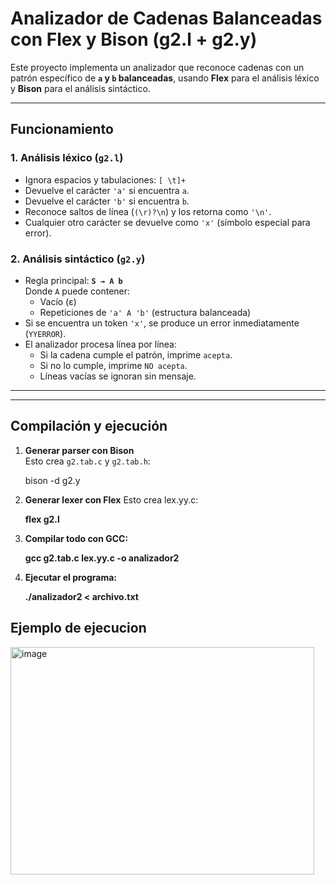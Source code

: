 
# Analizador de Cadenas Balanceadas con Flex y Bison (g2.l + g2.y)

Este proyecto implementa un analizador que reconoce cadenas con un patrón específico de **`a` y `b` balanceadas**, usando **Flex** para el análisis léxico y **Bison** para el análisis sintáctico.

---

## Funcionamiento

### 1. Análisis léxico (`g2.l`)
- Ignora espacios y tabulaciones: `[ \t]+`
- Devuelve el carácter `'a'` si encuentra `a`.
- Devuelve el carácter `'b'` si encuentra `b`.
- Reconoce saltos de línea (`(\r)?\n`) y los retorna como `'\n'`.
- Cualquier otro carácter se devuelve como `'x'` (símbolo especial para error).

### 2. Análisis sintáctico (`g2.y`)
- Regla principal: **`S → A b`**  
  Donde `A` puede contener:
  - Vacío (ε)
  - Repeticiones de `'a' A 'b'` (estructura balanceada)
- Si se encuentra un token `'x'`, se produce un error inmediatamente (`YYERROR`).
- El analizador procesa línea por línea:
  - Si la cadena cumple el patrón, imprime `acepta`.
  - Si no lo cumple, imprime `NO acepta`.
  - Líneas vacías se ignoran sin mensaje.

---


---

## Compilación y ejecución

1. **Generar parser con Bison**  
   Esto crea `g2.tab.c` y `g2.tab.h`:
  
   bison -d g2.y
2. **Generar lexer con Flex**
   Esto crea lex.yy.c:


   **flex g2.l**
3. **Compilar todo con GCC:**

   **gcc g2.tab.c lex.yy.c -o analizador2**
4. **Ejecutar el programa:**
   
   **./analizador2 < archivo.txt**


## Ejemplo de ejecucion 

<img width="486" height="364" alt="image" src="https://github.com/user-attachments/assets/962ac27c-6fd7-4351-bf2b-d2dfa8d9347f" />
